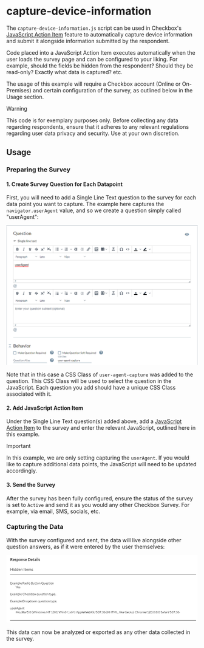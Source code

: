 # capture-device-information
The `capture-device-information.js` script can be used in Checkbox's [JavaScript Action Item](https://www.checkbox.com/help-center-questions/how-to-inject-custom-javascript-into-a-survey-question-or-page) feature to automatically capture device information and submit it alongside information submitted by the respondent.

Code placed into a JavaScript Action Item executes automatically when the user loads the survey page and can be configured to your liking. For example, should the fields be hidden from the respondent? Should they be read-only? Exactly what data is captured? etc.

The usage of this example will require a Checkbox account (Online or On-Premises) and certain configuration of the survey, as outlined below in the Usage section.

> [!WARNING]
> This code is for exemplary purposes only. Before collecting any data regarding respondents, ensure that it adheres to any relevant regulations regarding user data privacy and security. Use at your own discretion.

## Usage
### Preparing the Survey

#### 1. Create Survey Question for Each Datapoint
First, you will need to add a Single Line Text question to the survey for each data point you want to capture. The example here captures the `navigator.userAgent` value, and so we create a question simply called "userAgent":

![Create Text Question](./images/capture-device-information-create-question.png)

Note that in this case a CSS Class of `user-agent-capture` was added to the question. This CSS Class will be used to select the question in the JavaScript. Each question you add should have a unique CSS Class associated with it.

#### 2. Add JavaScript Action Item
Under the Single Line Text question(s) added above, add a [JavaScript Action Item](https://www.checkbox.com/help-center-questions/how-to-inject-custom-javascript-into-a-survey-question-or-page) to the survey and enter the relevant JavaScript, outlined here in this example.

> [!IMPORTANT]
> In this example, we are only setting capturing the `userAgent`. If you would like to capture additional data points, the JavaScript will need to be updated accordingly.

#### 3. Send the Survey
After the survey has been fully configured, ensure the status of the survey is set to `Active` and send it as you would any other Checkbox Survey. For example, via email, SMS, socials, etc.

### Capturing the Data

With the survey configured and sent, the data will live alongside other question answers, as if it were entered by the user themselves:

![Analyze Response Data](./images/capture-device-information-response-detail.png)

This data can now be analyzed or exported as any other data collected in the survey.
